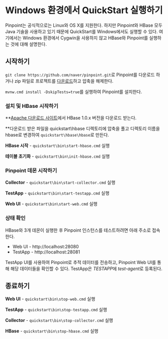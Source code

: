 # Windows 환경에서 QuickStart 실행하기
Pinpoint는 공식적으로는 Linux와 OS X를 지원한다. 하지만 Pinpoint와 HBase 모두 Java 기술을 사용하고 있기 때문에 QuickStart를 Windows에서도 실행할 수 있다. 여기에서는 Windows 환경에서 Cygwin을 사용하지 않고 HBase와 Pinpoint를 실행하는 것에 대해 설명한다.

## 시작하기

`git clone https://github.com/naver/pinpoint.git`로 Pinpoint를 다운로드 하거나 zip 파일로 프로젝트를 [다운로드](https://github.com/naver/pinpoint/archive/master.zip)하고 압축을 해제한다.

`mvnw.cmd install -DskipTests=true`를 실행하여 Pinpoint를 설치한다.

### 설치 및 HBase 시작하기
**[Apache 다운로드 사이트](http://apache.mirror.cdnetworks.com/hbase/)에서 HBase 1.0.x 버전을 다운로드 받는다.

**다운로드 받은 파일을 quickstart\hbase 디렉토리에 압축을 풀고 디렉토리 이름을 hbase로 변경하여 `quickstart\hbase\hbase`로 만든다.

**HBase 시작** - `quickstart\bin\start-hbase.cmd` 실행

**테이블 초기화** - `quickstart\bin\init-hbase.cmd` 실행

### Pinpoint 데몬 시작하기

**Collector** - `quickstart\bin\start-collector.cmd` 실행

**TestApp** - `quickstart\bin\start-testapp.cmd` 실행

**Web UI** - `quickstart\bin\start-web.cmd` 실행

### 상태 확인
HBase와 3개 데몬이 실행한 후 Pinpoint 인스턴스를 테스트하려면 아래 주소로 접속한다.

* Web UI - http://localhost:28080
* TestApp - http://localhost:28081

TestApp UI를 사용하여 Pinpoint로 추적 데이터를 전송하고, Pinpoint Web UI를 통해 해당 데이터들을 확인할 수 있다. TestApp은 *TESTAPP*에 *test-agent*로 등록된다.

## 종료하기

**Web UI** - `quickstart\bin\stop-web.cmd` 실행

**TestApp** - `quickstart\bin\stop-testapp.cmd` 실행

**Collector** - `quickstart\bin\stop-collector.cmd` 실행

**HBase** - `quickstart\bin\stop-hbase.cmd` 실행

